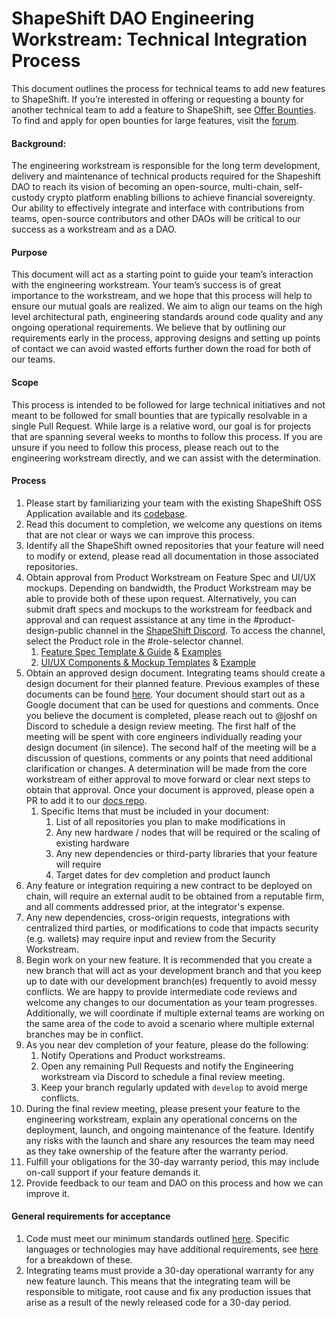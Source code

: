 # ShapeShift DAO Engineering Workstream: Technical Integration Process

This document outlines the process for technical teams to add new features to ShapeShift. If you’re interested in offering or requesting a bounty for another technical team to add a feature to ShapeShift, see [Offer Bounties](offer.md). To find and apply for open bounties for large features, visit the [forum](https://forum.shapeshift.com/tags/c/workstream-discussion/engineering/15/bounty).

#### Background:

The engineering workstream is responsible for the long term development, delivery and maintenance of technical products required for the Shapeshift DAO to reach its vision of becoming an open-source, multi-chain, self-custody crypto platform enabling billions to achieve financial sovereignty. Our ability to effectively integrate and interface with contributions from teams, open-source contributors and other DAOs will be critical to our success as a workstream and as a DAO.

#### Purpose

This document will act as a starting point to guide your team’s interaction with the engineering workstream. Your team’s success is of great importance to the workstream, and we hope that this process will help to ensure our mutual goals are realized. We aim to align our teams on the high level architectural path, engineering standards around code quality and any ongoing operational requirements. We believe that by outlining our requirements early in the process, approving designs and setting up points of contact we can avoid wasted efforts further down the road for both of our teams.

#### Scope

This process is intended to be followed for large technical initiatives and not meant to be followed for small bounties that are typically resolvable in a single Pull Request. While large is a relative word, our goal is for projects that are spanning several weeks to months to follow this process. If you are unsure if you need to follow this process, please reach out to the engineering workstream directly, and we can assist with the determination.

#### Process

1. Please start by familiarizing your team with the existing ShapeShift OSS Application available and its [codebase](https://github.com/shapeshift).
2. Read this document to completion, we welcome any questions on items that are not clear or ways we can improve this process.
3. Identify all the ShapeShift owned repositories that your feature will need to modify or extend, please read all documentation in those associated repositories.
4. Obtain approval from Product Workstream on Feature Spec and UI/UX mockups. Depending on bandwidth, the Product Workstream may be able to provide both of these upon request. Alternatively, you can submit draft specs and mockups to the workstream for feedback and approval and can request assistance at any time in the #product-design-public channel in the [ShapeShift Discord](https://discord.gg/shapeshift). To access the channel, select the Product role in the #role-selector channel.
    1. [Feature Spec Template & Guide](https://www.notion.so/shapeshift/Product-Feature-Spec-Template-17acd69df70e446fa5656fdaaeccf966) & [Examples](https://www.notion.so/shapeshift/Product-and-Creative-Services-Workstream-16fcd5de93334a389adc656a8bedb570)
    2. [UI/UX Components & Mockup Templates](https://www.figma.com/file/OHbVrAVaV2xQWUsq0nKzGm/ShapeShift-Library?node-id=25%3A576) & [Example](https://invis.io/WF1262ZUU2Q6)
6. Obtain an approved design document. Integrating teams should create a design document for their planned feature. Previous examples of these documents can be found [here](designs.md). Your document should start out as a Google document that can be used for questions and comments. Once you believe the document is completed, please reach out to @joshf on Discord to schedule a design review meeting. The first half of the meeting will be spent with core engineers individually reading your design document (in silence). The second half of the meeting will be a discussion of questions, comments or any points that need additional clarification or changes. A determination will be made from the core workstream of either approval to move forward or clear next steps to obtain that approval. Once your document is approved, please open a PR to add it to our [docs repo](https://github.com/shapeshift/docs).
    1. Specific Items that must be included in your document:
        1. List of all repositories you plan to make modifications in
        1. Any new hardware / nodes that will be required or the scaling of existing hardware
        1. Any new dependencies or third-party libraries that your feature will require
        1. Target dates for dev completion and product launch
7. Any feature or integration requiring a new contract to be deployed on chain, will require an external audit to be obtained from a reputable firm, and all comments addressed prior, at the integrator's expense.
8. Any new dependencies, cross-origin requests, integrations with centralized third parties, or modifications to code that impacts security (e.g. wallets) may require input and review from the Security Workstream.
9. Begin work on your new feature. It is recommended that you create a new branch that will act as your development branch and that you keep up to date with our development branch(es) frequently to avoid messy conflicts. We are happy to provide intermediate code reviews and welcome any changes to our documentation as your team progresses. Additionally, we will coordinate if multiple external teams are working on the same area of the code to avoid a scenario where multiple external branches may be in conflict.
10. As you near dev completion of your feature, please do the following:
    1. Notify Operations and Product workstreams.
    1. Open any remaining Pull Requests and notify the Engineering workstream via Discord to schedule a final review meeting.
    1. Keep your branch regularly updated with `develop` to avoid merge conflicts.
11. During the final review meeting, please present your feature to the engineering workstream, explain any operational concerns on the deployment, launch, and ongoing maintenance of the feature. Identify any risks with the launch and share any resources the team may need as they take ownership of the feature after the warranty period.
12. Fulfill your obligations for the 30-day warranty period, this may include on-call support if your feature demands it.
13. Provide feedback to our team and DAO on this process and how we can improve it. 

#### General requirements for acceptance

1. Code must meet our minimum standards outlined [here](standards.md). Specific languages or technologies may have additional requirements, see [here](standards.md) for a breakdown of these.
2. Integrating teams must provide a 30-day operational warranty for any new feature launch. This means that the integrating team will be responsible to mitigate, root cause and fix any production issues that arise as a result of the newly released code for a 30-day period.
